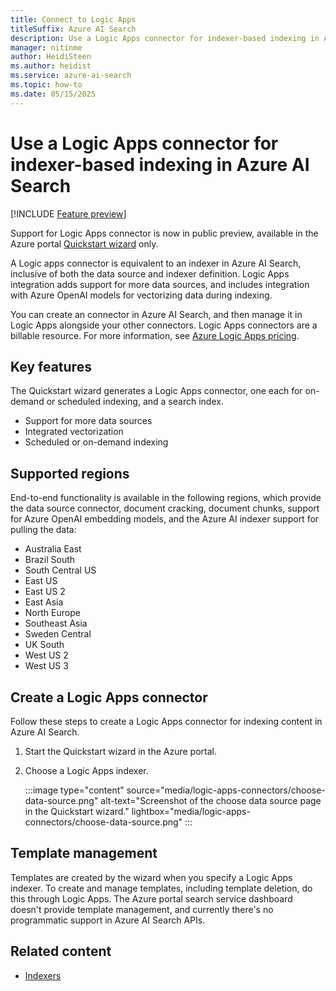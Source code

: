 ```yaml
---
title: Connect to Logic Apps
titleSuffix: Azure AI Search
description: Use a Logic Apps connector for indexer-based indexing in Azure AI Search.
manager: nitinme
author: HeidiSteen
ms.author: heidist
ms.service: azure-ai-search
ms.topic: how-to
ms.date: 05/15/2025
---
```


# Use a Logic Apps connector for indexer-based indexing in Azure AI Search

[!INCLUDE [Feature preview](./includes/previews/preview-generic.md)]

Support for Logic Apps connector is now in public preview, available in the Azure portal [Quickstart wizard](search-get-started-portal-import-vectors.md) only.

A Logic apps connector is equivalent to an indexer in Azure AI Search, inclusive of both the data source and indexer definition. Logic Apps integration adds support for more data sources, and includes integration with Azure OpenAI models for vectorizing data during indexing.

You can create an connector in Azure AI Search, and then manage it in Logic Apps alongside your other connectors. Logic Apps connectors are a billable resource. For more information, see [Azure Logic Apps pricing](/azure/logic-apps/logic-apps-pricing).

## Key features

The Quickstart wizard generates a Logic Apps connector, one each for on-demand or scheduled indexing, and a search index.

+ Support for more data sources
+ Integrated vectorization
+ Scheduled or on-demand indexing

## Supported regions

End-to-end functionality is available in the following regions, which provide the data source connector, document cracking, document chunks, support for Azure OpenAI embedding models, and the Azure AI indexer support for pulling the data:

+ Australia East
+ Brazil South
+ South Central US
+ East US
+ East US 2
+ East Asia
+ North Europe
+ Southeast Asia
+ Sweden Central
+ UK South
+ West US 2
+ West US 3

## Create a Logic Apps connector

Follow these steps to create a Logic Apps connector for indexing content in Azure AI Search.

1. Start the Quickstart wizard in the Azure portal.

1. Choose a Logic Apps indexer.

   :::image type="content" source="media/logic-apps-connectors/choose-data-source.png" alt-text="Screenshot of the choose data source page in the Quickstart wizard." lightbox="media/logic-apps-connectors/choose-data-source.png" :::

## Template management

Templates are created by the wizard when you specify a Logic Apps indexer. To create and manage templates, including template deletion, do this through Logic Apps. The Azure portal search service dashboard doesn't provide template management, and currently there's no programmatic support in Azure AI Search APIs.

## Related content

+ [Indexers](search-indexer-overview.md)


